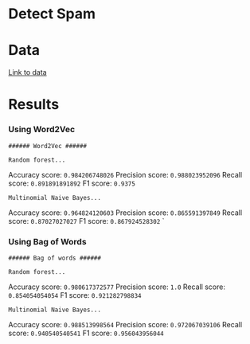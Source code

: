 # Detect Spam

# Data

[Link to data](https://archive.ics.uci.edu/ml/datasets/SMS+Spam+Collection)

# Results

### Using Word2Vec

`###### Word2Vec ######`

`Random forest...`

Accuracy score:  `0.984206748026`
Precision score:  `0.988023952096`
Recall score:  `0.891891891892`
F1 score:  `0.9375`

`Multinomial Naive Bayes...`

Accuracy score:  `0.964824120603`
Precision score:  `0.865591397849`
Recall score:  `0.87027027027`
F1 score:  `0.867924528302`
`

### Using Bag of Words

`###### Bag of words ######`

`Random forest...`

Accuracy score:  `0.980617372577`
Precision score:  `1.0`
Recall score:  `0.854054054054`
F1 score:  `0.921282798834`

`Multinomial Naive Bayes...`

Accuracy score:  `0.988513998564`
Precision score:  `0.972067039106`
Recall score:  `0.940540540541`
F1 score:  `0.956043956044`
